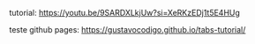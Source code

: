 tutorial:
https://youtu.be/9SARDXLkjUw?si=XeRKzEDj1t5E4HUg

teste github pages:
https://gustavocodigo.github.io/tabs-tutorial/